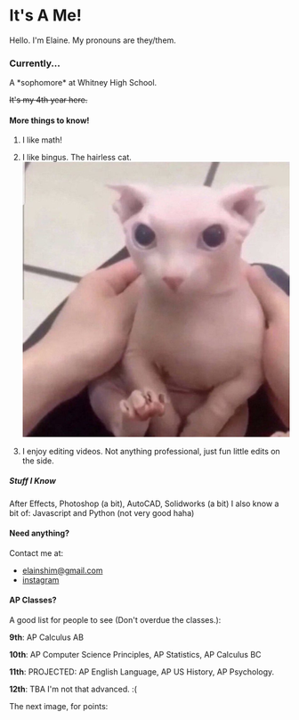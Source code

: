 # It's A Me!
Hello. I'm Elaine. My pronouns are they/them.

### Currently...

<p> A *sophomore* at Whitney High School. </p>

~~It's my 4th year here.~~

#### More things to know!
1. I like math!

2. I like bingus. The hairless cat.
![bingus](Bingus.jpg)

3. I enjoy editing videos. Not anything professional, just fun little edits on the side.

##### Stuff I Know
After Effects, Photoshop (a bit), AutoCAD, Solidworks (a bit)
I also know a bit of: Javascript and Python (not very good haha)

#### Need anything?
Contact me at:

- <elainshim@gmail.com>
- [instagram](instagram.com/idiotelaine)

#### AP Classes?
A good list for people to see (Don't overdue the classes.):

**9th**: AP Calculus AB

**10th**: AP Computer Science Principles, AP Statistics, AP Calculus BC

**11th**: PROJECTED: AP English Language, AP US History, AP Psychology.

**12th**: TBA I'm not that advanced. :(

The next image, for points:
